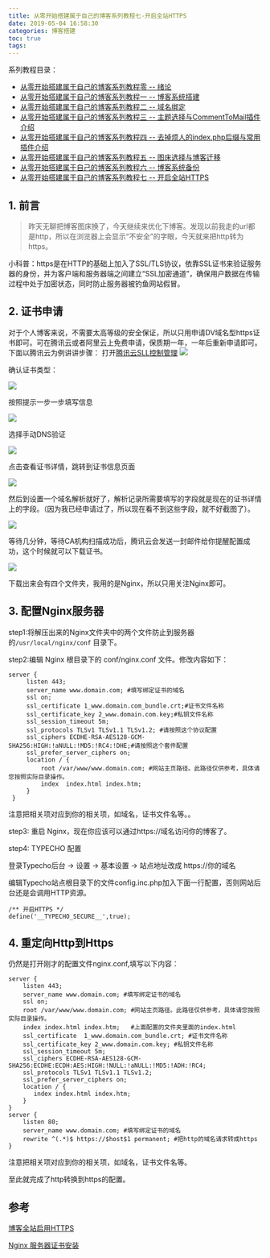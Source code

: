 ```yaml
---
title: 从零开始搭建属于自己的博客系列教程七-开启全站HTTPS
date: 2019-05-04 16:58:30
categories: 博客搭建
toc: true
tags:
---
```


系列教程目录：

- [从零开始搭建属于自己的博客系列教程零 -- 绪论](https://www.ravenxrz.ink/archives/ck27kp480001u4gvmay908xku/)
- [从零开始搭建属于自己的博客系列教程一 -- 博客系统搭建](https://www.ravenxrz.ink/archives/ck27kp47t001e4gvm3ztsc97x/)
- [从零开始搭建属于自己的博客系列教程二 -- 域名绑定](https://www.ravenxrz.ink/archives/ck27kp47u001h4gvm669q1u7p/)
- [从零开始搭建属于自己的博客系列教程三 -- 主题选择与CommentToMail插件介绍](https://www.ravenxrz.ink/archives/ck27kp48v003w4gvmdcd2d0fm/)
- [从零开始搭建属于自己的博客系列教程四 -- 去掉烦人的index.php后缀与常用插件介绍](https://www.ravenxrz.ink/archives/ck27kp47y001p4gvm3zsucst2/)
- [从零开始搭建属于自己的博客系列教程五 -- 图床选择与博客迁移](https://www.ravenxrz.ink/archives/ck27kp47w001j4gvm1ltvcpbg/)
- [从零开始搭建属于自己的博客系列教程六 -- 博客系统备份](https://www.ravenxrz.ink/archives/ck27kp47z001s4gvmbldsfb6h/)
- [从零开始搭建属于自己的博客系列教程七 -- 开启全站HTTPS](https://www.ravenxrz.ink/archives/ck27kp47x001m4gvmfyii1whr/)
<!-- more -->
## 1. 前言

> 昨天无聊把博客图床换了，今天继续来优化下博客。发现以前我走的url都是http，所以在浏览器上会显示“不安全”的字眼，今天就来把http转为https。

小科普：https是在HTTP的基础上加入了SSL/TLS协议，依靠SSL证书来验证服务器的身份，并为客户端和服务器端之间建立“SSL加密通道”，确保用户数据在传输过程中处于加密状态，同时防止服务器被钓鱼网站假冒。

## 2. 证书申请

对于个人博客来说，不需要太高等级的安全保证，所以只用申请DV域名型https证书即可。可在腾讯云或者阿里云上免费申请，保质期一年，一年后重新申请即可。下面以腾讯云为例讲讲步骤：
打开[腾讯云SLL控制管理](https://console.cloud.tencent.com/ssl)
![](https://pic3.superbed.cn/item/5cfbb5a7451253d178d9cbb7.png)

确认证书类型：

![](https://pic1.superbed.cn/item/5cfbb5a8451253d178d9cbf0.png)

按照提示一步一步填写信息

![](https://pic2.superbed.cn/item/5cfbb5aa451253d178d9cc32.png)

选择手动DNS验证

![](https://pic3.superbed.cn/item/5cfbb5ab451253d178d9cc7c.png)

点击查看证书详情，跳转到证书信息页面

![](https://pic.superbed.cn/item/5cfbb5ad451253d178d9ccbf.png)

然后到设置一个域名解析就好了，解析记录所需要填写的字段就是现在的证书详情上的字段。（因为我已经申请过了，所以现在看不到这些字段，就不好截图了）。

![](https://pic.superbed.cn/item/5cfbb5ae451253d178d9ccec.png)

等待几分钟，等待CA机构扫描成功后，腾讯云会发送一封邮件给你提醒配置成功，这个时候就可以下载证书。

![](https://pic.superbed.cn/item/5cfbb5af451253d178d9cd1e.png)

下载出来会有四个文件夹，我用的是Nginx，所以只用关注Nginx即可。

## 3. 配置Nginx服务器

step1:将解压出来的Nginx文件夹中的两个文件防止到服务器的`/usr/local/nginx/conf` 目录下。

step2:编辑 Nginx 根目录下的 conf/nginx.conf 文件。修改内容如下：

```
server {
     listen 443;
     server_name www.domain.com; #填写绑定证书的域名
     ssl on;
     ssl_certificate 1_www.domain.com_bundle.crt;#证书文件名称
     ssl_certificate_key 2_www.domain.com.key;#私钥文件名称
     ssl_session_timeout 5m;
     ssl_protocols TLSv1 TLSv1.1 TLSv1.2; #请按照这个协议配置
     ssl_ciphers ECDHE-RSA-AES128-GCM-SHA256:HIGH:!aNULL:!MD5:!RC4:!DHE;#请按照这个套件配置
     ssl_prefer_server_ciphers on;
     location / {
         root /var/www/www.domain.com; #网站主页路径。此路径仅供参考，具体请您按照实际目录操作。
         index  index.html index.htm;
     }
 }
```

注意把相关项对应到你的相关项，如域名，证书文件名等。。

step3: 重启 Nginx，现在你应该可以通过https://域名访问你的博客了。

step4: TYPECHO 配置

登录Typecho后台 \-> 设置 \-> 基本设置 \-> 站点地址改成 https://你的域名

编辑Typecho站点根目录下的文件config.inc.php加入下面一行配置，否则网站后台还是会调用HTTP资源。

```
/** 开启HTTPS */
define('__TYPECHO_SECURE__',true);
```

## 4. 重定向Http到Https

仍然是打开刚才的配置文件nginx.conf,填写以下内容：

```
server {
    listen 443;
    server_name www.domain.com; #填写绑定证书的域名
    ssl on;
    root /var/www/www.domain.com; #网站主页路径。此路径仅供参考，具体请您按照实际目录操作。
    index index.html index.htm;   #上面配置的文件夹里面的index.html
    ssl_certificate  1_www.domain.com_bundle.crt; #证书文件名称
    ssl_certificate_key 2_www.domain.com.key; #私钥文件名称
    ssl_session_timeout 5m;
    ssl_ciphers ECDHE-RSA-AES128-GCM-SHA256:ECDHE:ECDH:AES:HIGH:!NULL:!aNULL:!MD5:!ADH:!RC4;
    ssl_protocols TLSv1 TLSv1.1 TLSv1.2;
    ssl_prefer_server_ciphers on;
    location / {
       index index.html index.htm;
    }
}
server {
    listen 80;
    server_name www.domain.com; #填写绑定证书的域名
    rewrite ^(.*)$ https://$host$1 permanent; #把http的域名请求转成https
}
```

注意把相关项对应到你的相关项，如域名，证书文件名等。

至此就完成了http转换到https的配置。

## 参考

[博客全站启用HTTPS](https://buxuhunao.com/article/blog-to-https.html#directory00916761880772338811)

[Nginx 服务器证书安装](https://cloud.tencent.com/document/product/400/35244)


  [1]: https://ravenxrz.ink/2019/06/07/start-from-scratch-to-build-your-own-blog-series-of-tutorials-6-open-the-whole-site-https.html

